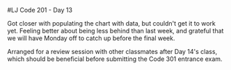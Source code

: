 #LJ Code 201 - Day 13

Got closer with populating the chart with data, but couldn't get it to work yet. Feeling better about being less behind than last week, and grateful that we will have Monday off to catch up before the final week.

Arranged for a review session with other classmates after Day 14's class, which should be beneficial before submitting the Code 301 entrance exam. 

